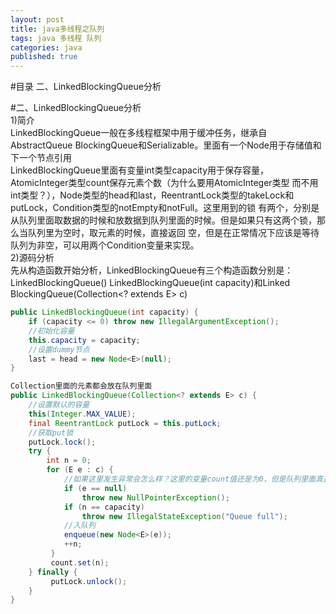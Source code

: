 ```yaml
---
layout: post
title: java多线程之队列
tags: java 多线程 队列
categories: java
published: true
---
```


#目录
二、LinkedBlockingQueue分析</br>


#二、LinkedBlockingQueue分析</br>
1)简介</br>
LinkedBlockingQueue一般在多线程框架中用于缓冲任务，继承自AbstractQueue BlockingQueue和Serializable。里面有一个Node用于存储值和
下一个节点引用</br>
LinkedBlockingQueue里面有变量int类型capacity用于保存容量，AtomicInteger类型count保存元素个数（为什么要用AtomicInteger类型
而不用int类型？），Node类型的head和last，ReentrantLock类型的takeLock和putLock，Condition类型的notEmpty和notFull。这里用到的锁
有两个，分别是从队列里面取数据的时候和放数据到队列里面的时候。但是如果只有这两个锁，那么当队列里为空时，取元素的时候，直接返回
空，但是在正常情况下应该是等待队列为非空，可以用两个Condition变量来实现。</br>
2)源码分析</br>
先从构造函数开始分析，LinkedBlockingQueue有三个构造函数分别是：LinkedBlockingQueue() LinkedBlockingQueue(int capacity)和Linked
BlockingQueue(Collection<? extends E> c)</br>
~~~java
public LinkedBlockingQueue(int capacity) {
	if (capacity <= 0) throw new IllegalArgumentException();
	//初始化容量
    this.capacity = capacity;
	//设置dummy节点
    last = head = new Node<E>(null);
}

Collection里面的元素都会放在队列里面
public LinkedBlockingQueue(Collection<? extends E> c) {
	//设置默认的容量
	this(Integer.MAX_VALUE);
    final ReentrantLock putLock = this.putLock;
	//获取put锁
    putLock.lock();
    try {
    	int n = 0;
        for (E e : c) {
			//如果这里发生异常会怎么样？这里的变量count值还是为0，但是队列里面真正的元素个数不为0
        	if (e == null)
            	throw new NullPointerException();
            if (n == capacity)
                throw new IllegalStateException("Queue full");
            //入队列
			enqueue(new Node<E>(e));
            ++n;
         }
         count.set(n);
    } finally {
         putLock.unlock();
    }
}
~~~





